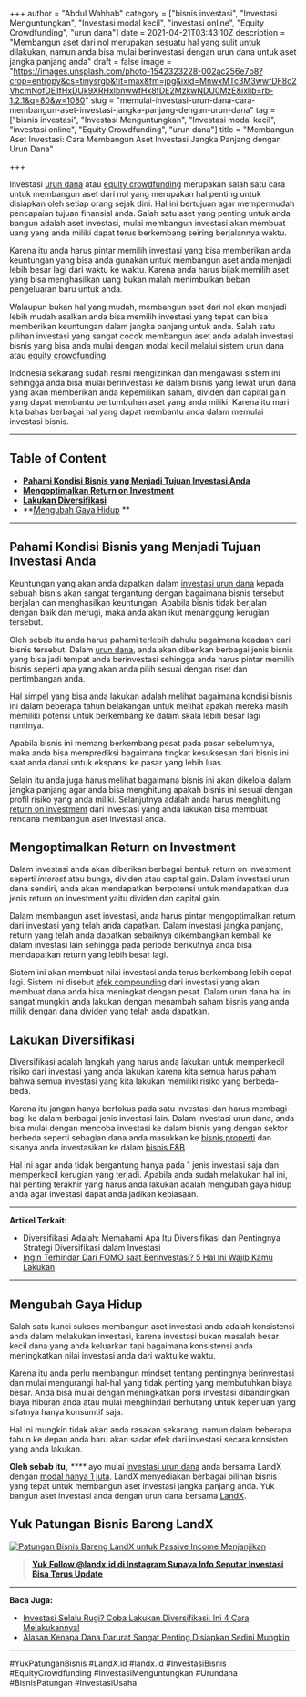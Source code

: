 +++
author = "Abdul Wahhab"
category = ["bisnis investasi", "Investasi Menguntungkan", "Investasi modal kecil", "investasi online", "Equity Crowdfunding", "urun dana"]
date = 2021-04-21T03:43:10Z
description = "Membangun aset dari nol merupakan sesuatu hal yang sulit untuk dilakukan, namun anda bisa mulai berinvestasi dengan urun dana untuk aset jangka panjang anda"
draft = false
image = "https://images.unsplash.com/photo-1542323228-002ac256e7b8?crop=entropy&cs=tinysrgb&fit=max&fm=jpg&ixid=MnwxMTc3M3wwfDF8c2VhcmNofDE1fHxDUk9XRHxlbnwwfHx8fDE2MzkwNDU0MzE&ixlib=rb-1.2.1&q=80&w=1080"
slug = "memulai-investasi-urun-dana-cara-membangun-aset-investasi-jangka-panjang-dengan-urun-dana"
tag = ["bisnis investasi", "Investasi Menguntungkan", "Investasi modal kecil", "investasi online", "Equity Crowdfunding", "urun dana"]
title = "Membangun Aset Investasi: Cara Membangun Aset Investasi Jangka Panjang dengan Urun Dana"

+++


Investasi [urun dana](https://landx.id/) atau [equity crowdfunding](https://landx.id/) merupakan salah satu cara untuk membangun aset dari nol yang merupakan hal penting untuk disiapkan oleh setiap orang sejak dini. Hal ini bertujuan agar mempermudah pencapaian tujuan finansial anda. Salah satu aset yang penting untuk anda bangun adalah aset investasi, mulai membangun investasi akan membuat uang yang anda miliki dapat terus berkembang seiring berjalannya waktu.

Karena itu anda harus pintar memilih investasi yang bisa memberikan anda keuntungan yang bisa anda gunakan untuk membangun aset anda menjadi lebih besar lagi dari waktu ke waktu. Karena anda harus bijak memilih aset yang bisa menghasilkan uang bukan malah menimbulkan beban pengeluaran baru untuk anda.

Walaupun bukan hal yang mudah, membangun aset dari nol akan menjadi lebih mudah asalkan anda bisa memilih investasi yang tepat dan bisa memberikan keuntungan dalam jangka panjang untuk anda. Salah satu pilihan investasi yang sangat cocok membangun aset anda adalah investasi bisnis yang bisa anda mulai dengan modal kecil melalui sistem urun dana atau [equity crowdfunding](https://landx.id/).

Indonesia sekarang sudah resmi mengizinkan dan mengawasi sistem ini sehingga anda bisa mulai berinvestasi ke dalam bisnis yang lewat urun dana yang akan memberikan anda kepemilikan saham, dividen dan capital gain yang dapat membantu pertumbuhan aset yang anda miliki. Karena itu mari kita bahas berbagai hal yang dapat membantu anda dalam memulai investasi bisnis.

---

## Table of Content

* **[Pahami Kondisi Bisnis yang Menjadi Tujuan Investasi Anda](https://landx.id/blog/memulai-investasi-urun-dana-cara-membangun-aset-investasi-jangka-panjang-dengan-urun-dana/#pahami-kondisi-bisnis-yang-menjadi-tujuan-investasi-anda)**
* **[Mengoptimalkan Return on Investment](https://landx.id/blog/memulai-investasi-urun-dana-cara-membangun-aset-investasi-jangka-panjang-dengan-urun-dana/#mengoptimalkan-return-on-investment)**
* **[Lakukan Diversifikasi](https://landx.id/blog/memulai-investasi-urun-dana-cara-membangun-aset-investasi-jangka-panjang-dengan-urun-dana/#lakukan-diversifikasi)**
* **[Mengubah Gaya Hidup](https://landx.id/blog/memulai-investasi-urun-dana-cara-membangun-aset-investasi-jangka-panjang-dengan-urun-dana/#mengubah-gaya-hidup ) **

---

## Pahami Kondisi Bisnis yang Menjadi Tujuan Investasi Anda

Keuntungan yang akan anda dapatkan dalam [investasi urun dana](https://landx.id/) kepada sebuah bisnis  akan sangat tergantung dengan bagaimana bisnis tersebut berjalan dan menghasilkan keuntungan. Apabila bisnis tidak berjalan dengan baik dan merugi, maka anda akan ikut menanggung kerugian tersebut.

Oleh sebab itu anda harus pahami terlebih dahulu bagaimana keadaan dari bisnis tersebut. Dalam [urun dana](https://landx.id/), anda akan diberikan berbagai jenis bisnis yang bisa jadi tempat anda berinvestasi sehingga anda harus pintar memilih bisnis seperti apa yang akan anda  pilih sesuai dengan riset dan pertimbangan anda.

Hal simpel yang bisa anda lakukan adalah melihat bagaimana kondisi bisnis ini dalam beberapa tahun belakangan untuk melihat apakah mereka masih memiliki potensi untuk berkembang ke dalam skala lebih besar lagi nantinya.

Apabila bisnis ini memang berkembang pesat pada pasar sebelumnya, maka anda bisa memprediksi bagaimana tingkat kesuksesan dari bisnis ini saat anda danai untuk ekspansi ke pasar yang lebih luas.

Selain itu anda juga harus melihat bagaimana bisnis ini akan dikelola dalam jangka panjang agar anda bisa menghitung apakah bisnis ini sesuai dengan profil risiko yang anda miliki. Selanjutnya adalah anda harus menghitung [return on investment](https://landx.id/) dari investasi yang anda lakukan bisa membuat rencana membangun aset investasi anda.

## Mengoptimalkan Return on Investment

Dalam investasi anda akan diberikan berbagai bentuk return on investment seperti _interest_ atau bunga, dividen atau capital gain. Dalam investasi urun dana sendiri, anda akan mendapatkan berpotensi untuk mendapatkan dua jenis return on investment yaitu dividen dan capital gain.

Dalam membangun aset investasi, anda harus pintar mengoptimalkan return dari investasi yang telah anda dapatkan. Dalam investasi jangka panjang, return yang telah anda dapatkan sebaiknya dikembangkan kembali ke dalam investasi lain sehingga pada periode berikutnya anda bisa mendapatkan return yang lebih besar lagi.

Sistem ini akan membuat nilai investasi anda terus berkembang lebih cepat lagi. Sistem ini disebut [efek compounding](https://landx.id/) dari investasi yang akan membuat dana anda bisa meningkat dengan pesat.  Dalam urun dana hal ini sangat mungkin anda lakukan dengan menambah saham bisnis yang anda milik dengan dana dividen yang telah anda dapatkan.

## Lakukan Diversifikasi

Diversifikasi adalah langkah yang harus anda lakukan untuk memperkecil risiko dari investasi yang anda lakukan karena kita semua harus paham bahwa semua investasi yang kita lakukan memiliki risiko yang berbeda-beda.

Karena itu jangan hanya berfokus pada satu investasi dan harus membagi-bagi ke dalam berbagai jenis investasi lain. Dalam investasi urun dana, anda bisa mulai dengan mencoba investasi ke dalam bisnis yang dengan sektor berbeda seperti sebagian dana anda masukkan ke [bisnis properti](https://landx.id/) dan sisanya anda investasikan ke dalam [bisnis F&B](https://landx.id/).

Hal ini agar anda tidak bergantung hanya pada 1 jenis investasi saja dan memperkecil kerugian yang terjadi. Apabila anda sudah melakukan hal ini, hal penting terakhir yang harus anda lakukan adalah mengubah gaya hidup anda agar investasi dapat anda jadikan kebiasaan.

---

**Artikel Terkait:**

* Diversifikasi Adalah: Memahami Apa Itu Diversifikasi dan Pentingnya Strategi Diversifikasi dalam Investasi
* [Ingin Terhindar Dari FOMO saat Berinvestasi? 5 Hal Ini Wajib Kamu Lakukan](https://landx.id/blog/fomo-dalam-kehidupan-dan-investasi/)

---

## Mengubah Gaya Hidup

Salah satu kunci sukses  membangun aset investasi anda adalah konsistensi anda dalam melakukan investasi, karena investasi bukan masalah besar kecil dana yang anda  keluarkan tapi bagaimana konsistensi anda meningkatkan nilai investasi anda dari waktu ke waktu.

Karena itu anda perlu membangun mindset tentang pentingnya berinvestasi dan mulai mengurangi hal-hal yang tidak penting yang membutuhkan biaya besar. Anda bisa mulai dengan meningkatkan porsi investasi dibandingkan biaya hiburan anda atau mulai menghindari berhutang untuk keperluan yang sifatnya hanya konsumtif saja.

Hal ini mungkin tidak akan anda rasakan sekarang, namun dalam beberapa tahun ke depan anda baru akan sadar efek dari investasi secara konsisten yang anda lakukan.

**Oleh sebab itu,** _****_ ayo mulai [investasi urun dana](https://landx.id/) anda bersama LandX dengan [modal hanya 1 juta](https://landx.id/). LandX menyediakan berbagai pilihan bisnis yang tepat untuk membangun aset investasi jangka panjang anda. Yuk bangun aset investasi anda dengan urun dana bersama [LandX](https://landx.id/).

## Yuk Patungan Bisnis Bareng LandX

[![Patungan Bisnis Bareng LandX untuk Passive Income Menjanjikan](https://accountgram-production.sfo2.cdn.digitaloceanspaces.com/landx_ghost/2021/09/Equity-Crowdfunding-di-Indonesia-1--1.png)](https://landx.id/project/)

> **[Yuk Follow @landx.id di Instagram Supaya Info Seputar Investasi Bisa Terus Update](https://www.instagram.com/landx.id/?utm_medium=copy_link)**

---

**Baca Juga:**

* [Investasi Selalu Rugi? Coba Lakukan Diversifikasi. Ini 4 Cara Melakukannya!](https://landx.id/blog/arti-penting-diversifikasi-dalam-investasi/)
* [Alasan Kenapa Dana Darurat Sangat Penting Disiapkan Sedini Mungkin](https://landx.id/blog/menyiapkan-dana-darurat-yang-ideal/)

---

#YukPatunganBisnis    #LandX.id    #landx.id    #InvestasiBisnis    #EquityCrowdfunding    #InvestasiMenguntungkan    #Urundana    #BisnisPatungan    #InvestasiUsaha


